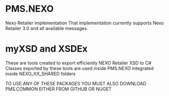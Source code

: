 # PMS.NEXO
Nexo Retailer implementation
That implementation currently supports Nexo Retailer 3.0 and all available messages.

# myXSD and XSDEx
These are tools created to export efficiently NEXO Retailer XSD to C#
Classes exported by these tools are used inside PMS.NEXO integrated inside NEXO_XX_SHARED folders



TO USE ANY OF THESE PACKAGES YOU MUST ALSO DOWNLOAD PMS.COMMON EITHER FROM GITHUB OR NUGET
